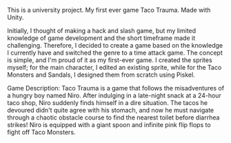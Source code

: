 This is a university project. My first ever game Taco Trauma. Made with Unity.

Initially, I thought of making a hack and slash game, but my limited knowledge of game development and the short timeframe made it challenging. Therefore, I decided to create a game based on the knowledge I currently have and switched the genre to a time attack game. The concept is simple, and I'm proud of it as my first-ever game. I created the sprites myself; for the main character, I edited an existing sprite, while for the Taco Monsters and Sandals, I designed them from scratch using Piskel.

Game Description:
Taco Trauma is a game that follows the misadventures of a hungry boy
named Niro. After indulging in a late-night snack at a 24-hour taco shop, Niro suddenly finds
himself in a dire situation. The tacos he devoured didn't quite agree with his stomach, and now
he must navigate through a chaotic obstacle course to find the nearest toilet before diarrhea
strikes! Niro is equipped with a giant spoon and infinite pink flip flops to fight off Taco Monsters.
